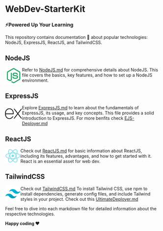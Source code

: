 # WebDev-StarterKit
### ⚡Powered Up Your Learning
This repository contains documentation 📄 about popular technologies: NodeJS, ExpressJS, ReactJS, and TailwindCSS.


## NodeJS

<img src="https://github.com/Ninja-Vikash/asset-cloud/blob/main/icon%20%26%20png/nodejs.png" height="55px" align="left">

Refer to [NodeJS.md](NodeJS.md) for comprehensive details about NodeJS. This file covers the basics, key features, and how to set up a NodeJS environment.

## ExpressJS 

<img src="https://github.com/Ninja-Vikash/asset-cloud/blob/main/icon%20%26%20png/expressjs.png" height="55px" align="left">

Explore [ExpressJS.md](ExpressJS.md) to learn about the fundamentals of ExpressJS, its usage, and key concepts. This file provides a solid introduction to ExpressJS. For more benfits check [EJS-Deployer.md](EJS-Deployer.md)

## ReactJS

<img src="https://github.com/Ninja-Vikash/asset-cloud/blob/main/icon%20%26%20png/reactjs.png" height="50px" align="left">

Check out [ReactJS.md](ReactJS.md) for basic information about ReactJS, including its features, advantages, and how to get started with it. React is an essential asset for web dev.

## TailwindCSS

<img src="https://github.com/Ninja-Vikash/asset-cloud/blob/main/icon%20%26%20png/tailwind.png" height="50px" align="left">

Check out [TailwindCSS.md](TailwindCSS.md) To install Tailwind CSS, use npm to install dependencies, generate config files, and include Tailwind styles in your project. Check out this [UltimateDeployer.md](TailwindCSS-UltimateDeployer.md)

Feel free to dive into each markdown file for detailed information about the respective technologies.

**Happy coding ❤️**
